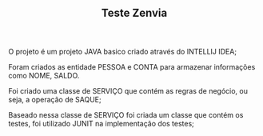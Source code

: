</head><body><article id="e5175d7e-42ed-481e-b262-50a57034b6d2" class="page sans"><header><h1 class="page-title">Teste Zenvia</h1></header><div class="page-body"><p id="84273060-405b-4b9f-a5dd-7541bf7c5be6" class="">O projeto é um projeto JAVA basico criado através do INTELLIJ IDEA;</p><p id="88f20d50-1539-4f05-918e-ff0aa8470f84" class="">Foram criados as entidade PESSOA e CONTA para armazenar informações como NOME, SALDO.</p><p id="47e9953e-a4c5-472a-86d5-8f4d7cc15b06" class="">Foi criado uma classe de SERVIÇO que contém as regras de negócio, ou seja, a operação de SAQUE;</p><p id="47e34377-c5b8-4226-a8db-510a9918aa09" class="">Baseado nessa classe de SERVIÇO foi criada um classe que contém os testes, foi utilizado JUNIT na implementação dos testes;</p><p id="a0962cc8-9acd-4491-9a42-e6a774b8773c" class="">
</p></div></article></body></html>
